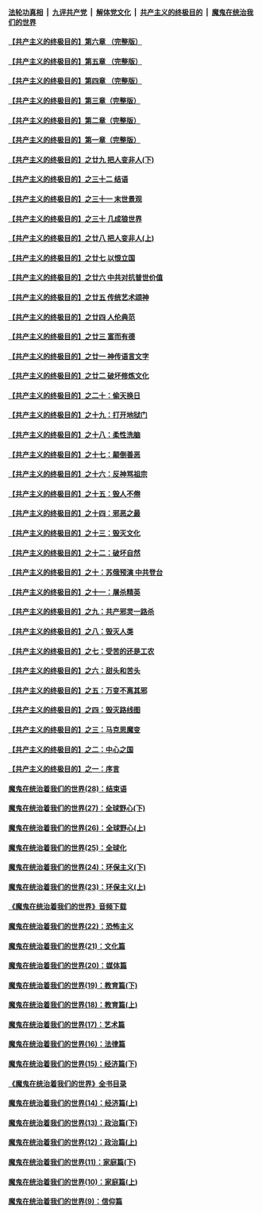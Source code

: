 ####  [法轮功真相](../../../../basic/blob/master/README.md?t=09171539) &nbsp;|&nbsp; [九评共产党](../../../../9ping.md/blob/master/README.md?t=09171539) &nbsp;|&nbsp; [解体党文化](../../../../jtdwh.md/blob/master/README.md?t=09171539)  &nbsp;|&nbsp; [共产主义的终极目的](../../../../gczydzjmd.md/blob/master/README.md?t=09171539) &nbsp;|&nbsp; [魔鬼在统治我们的世界](../../../../mgztzwmdsj.md/blob/master/README.md?t=09171539) 

#### [【共产主义的终极目的】第六章 （完整版）](../pages/nsc422/n11428913.md?t=09171539) 

#### [【共产主义的终极目的】第五章 （完整版）](../pages/nsc422/n11428912.md?t=09171539) 

#### [【共产主义的终极目的】第四章 （完整版）](../pages/nsc422/n11428907.md?t=09171539) 

#### [【共产主义的终极目的】第三章（完整版）](../pages/nsc422/n11428848.md?t=09171539) 

#### [【共产主义的终极目的】第二章（完整版）](../pages/nsc422/n11428831.md?t=09171539) 

#### [【共产主义的终极目的】第一章（完整版）](../pages/nsc422/n11417651.md?t=09171539) 

#### [【共产主义的终极目的】之廿九 把人变非人(下)](../pages/nsc422/n11344140.md?t=09171539) 

#### [【共产主义的终极目的】之三十二 结语](../pages/nsc422/n11360535.md?t=09171539) 

#### [【共产主义的终极目的】之三十一 末世景观](../pages/nsc422/n11351129.md?t=09171539) 

#### [【共产主义的终极目的】之三十 几成狼世界](../pages/nsc422/n11348280.md?t=09171539) 

#### [【共产主义的终极目的】之廿八 把人变非人(上)](../pages/nsc422/n11340492.md?t=09171539) 

#### [【共产主义的终极目的】之廿七 以恨立国](../pages/nsc422/n11336944.md?t=09171539) 

#### [【共产主义的终极目的】之廿六 中共对抗普世价值](../pages/nsc422/n11324785.md?t=09171539) 

#### [【共产主义的终极目的】之廿五 传统艺术颂神](../pages/nsc422/n11296396.md?t=09171539) 

#### [【共产主义的终极目的】之廿四 人伦典范](../pages/nsc422/n11296397.md?t=09171539) 

#### [【共产主义的终极目的】之廿三 富而有德](../pages/nsc422/n11283598.md?t=09171539) 

#### [【共产主义的终极目的】之廿一 神传语言文字](../pages/nsc422/n11263265.md?t=09171539) 

#### [【共产主义的终极目的】之廿二 破坏修炼文化](../pages/nsc422/n11245728.md?t=09171539) 

#### [【共产主义的终极目的】之二十：偷天换日](../pages/nsc422/n11238846.md?t=09171539) 

#### [【共产主义的终极目的】之十九：打开地狱门](../pages/nsc422/n11206376.md?t=09171539) 

#### [【共产主义的终极目的】之十八：柔性洗脑](../pages/nsc422/n11199994.md?t=09171539) 

#### [【共产主义的终极目的】之十七：颠倒善恶](../pages/nsc422/n11179782.md?t=09171539) 

#### [【共产主义的终极目的】之十六：反神骂祖宗](../pages/nsc422/n11166798.md?t=09171539) 

#### [【共产主义的终极目的】之十五：毁人不倦](../pages/nsc422/n11166792.md?t=09171539) 

#### [【共产主义的终极目的】之十四：邪恶之最](../pages/nsc422/n11150249.md?t=09171539) 

#### [【共产主义的终极目的】之十三：毁灭文化](../pages/nsc422/n11135227.md?t=09171539) 

#### [【共产主义的终极目的】之十二：破坏自然](../pages/nsc422/n11135214.md?t=09171539) 

#### [【共产主义的终极目的】之十：苏俄预演 中共登台](../pages/nsc422/n11118424.md?t=09171539) 

#### [【共产主义的终极目的】之十一：屠杀精英](../pages/nsc422/n11118442.md?t=09171539) 

#### [【共产主义的终极目的】之九：共产邪灵一路杀](../pages/nsc422/n11114139.md?t=09171539) 

#### [【共产主义的终极目的】之八：毁灭人类](../pages/nsc422/n11108503.md?t=09171539) 

#### [【共产主义的终极目的】之七：受苦的还是工农](../pages/nsc422/n11101809.md?t=09171539) 

#### [【共产主义的终极目的】之六：甜头和苦头](../pages/nsc422/n11096971.md?t=09171539) 

#### [【共产主义的终极目的】之五：万变不离其邪](../pages/nsc422/n11091285.md?t=09171539) 

#### [【共产主义的终极目的】之四：毁灭路线图](../pages/nsc422/n11086284.md?t=09171539) 

#### [【共产主义的终极目的】之三：马克思魔变](../pages/nsc422/n11061941.md?t=09171539) 

#### [【共产主义的终极目的】之二：中心之国](../pages/nsc422/n11047728.md?t=09171539) 

#### [【共产主义的终极目的】之一：序言](../pages/nsc422/n11086077.md?t=09171539) 

#### [魔鬼在统治着我们的世界(28)：结束语](../pages/nsc422/n10936246.md?t=09171539) 

#### [魔鬼在统治着我们的世界(27)：全球野心(下)](../pages/nsc422/n10928319.md?t=09171539) 

#### [魔鬼在统治着我们的世界(26)：全球野心(上)](../pages/nsc422/n10900318.md?t=09171539) 

#### [魔鬼在统治着我们的世界(25)：全球化](../pages/nsc422/n10788205.md?t=09171539) 

#### [魔鬼在统治着我们的世界(24)：环保主义(下)](../pages/nsc422/n10695307.md?t=09171539) 

#### [魔鬼在统治着我们的世界(23)：环保主义(上)](../pages/nsc422/n10688613.md?t=09171539) 

#### [《魔鬼在统治着我们的世界》音频下载](../pages/nsc422/n10635553.md?t=09171539) 

#### [魔鬼在统治着我们的世界(22)：恐怖主义](../pages/nsc422/n10614727.md?t=09171539) 

#### [魔鬼在统治着我们的世界(21)：文化篇](../pages/nsc422/n10597706.md?t=09171539) 

#### [魔鬼在统治着我们的世界(20)：媒体篇](../pages/nsc422/n10586579.md?t=09171539) 

#### [魔鬼在统治着我们的世界(19)：教育篇(下)](../pages/nsc422/n10564808.md?t=09171539) 

#### [魔鬼在统治着我们的世界(18)：教育篇(上)](../pages/nsc422/n10526970.md?t=09171539) 

#### [魔鬼在统治着我们的世界(17)：艺术篇](../pages/nsc422/n10499093.md?t=09171539) 

#### [魔鬼在统治着我们的世界(16)：法律篇](../pages/nsc422/n10485969.md?t=09171539) 

#### [魔鬼在统治着我们的世界(15)：经济篇(下)](../pages/nsc422/n10469975.md?t=09171539) 

#### [《魔鬼在统治着我们的世界》全书目录](../pages/nsc422/n10464261.md?t=09171539) 

#### [魔鬼在统治着我们的世界(14)：经济篇(上)](../pages/nsc422/n10457370.md?t=09171539) 

#### [魔鬼在统治着我们的世界(13)：政治篇(下)](../pages/nsc422/n10448270.md?t=09171539) 

#### [魔鬼在统治着我们的世界(12)：政治篇(上)](../pages/nsc422/n10444576.md?t=09171539) 

#### [魔鬼在统治着我们的世界(11)：家庭篇(下)](../pages/nsc422/n10440961.md?t=09171539) 

#### [魔鬼在统治着我们的世界(10)：家庭篇(上)](../pages/nsc422/n10435448.md?t=09171539) 

#### [魔鬼在统治着我们的世界(9)：信仰篇](../pages/nsc422/n10432159.md?t=09171539) 

